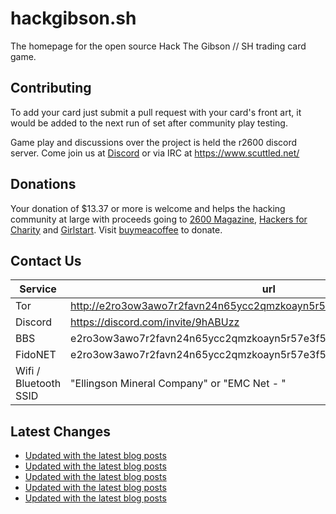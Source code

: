 # hackgibson.sh
The homepage for the open source Hack The Gibson // SH trading card game.


## Contributing

To add your card just submit a pull request with your card's front art, it would be added to the next run of set after community play testing.

Game play and discussions over the project is held the r2600 discord server. Come join us at [Discord](https://discord.com/invite/9hABUzz) or via IRC at https://www.scuttled.net/


## Donations

Your donation of $13.37 or more is welcome and helps the hacking community at large with proceeds going to [2600 Magazine](https://2600.com/), [Hackers for Charity](https://hackersforcharity.org) and [Girlstart](https://girlstart.org).  Visit [buymeacoffee](https://www.buymeacoffee.com/hackgibson.sh) to donate.


## Contact Us

Service | url
-|-
Tor | http://e2ro3ow3awo7r2favn24n65ycc2qmzkoayn5r57e3f56nvjwdcgg32ad.onion
Discord | https://discord.com/invite/9hABUzz
BBS | e2ro3ow3awo7r2favn24n65ycc2qmzkoayn5r57e3f56nvjwdcgg32ad.onion:23
FidoNET | e2ro3ow3awo7r2favn24n65ycc2qmzkoayn5r57e3f56nvjwdcgg32ad.onion:24554
Wifi / Bluetooth SSID | "Ellingson Mineral Company" or "EMC Net - <fidonet address>"

## Latest Changes
<!-- BLOG-POST-LIST:START -->
- [Updated with the latest blog posts](https://github.com/DFW2600/hackgibson.sh/commit/cff060906747ac03a03d1a2a43740e4a64cee6c7)
- [Updated with the latest blog posts](https://github.com/DFW2600/hackgibson.sh/commit/f3c14b68be55e587e684bb9b35802366832a4d29)
- [Updated with the latest blog posts](https://github.com/DFW2600/hackgibson.sh/commit/ad23af3bf4fe015c1e7c77678d67fa7cc08e2334)
- [Updated with the latest blog posts](https://github.com/DFW2600/hackgibson.sh/commit/1e8486b48d7a87e426cdbd858498c5279b0a4a51)
- [Updated with the latest blog posts](https://github.com/DFW2600/hackgibson.sh/commit/7f858471c5a2a95fda298f3d8d0691038c3bc433)
<!-- BLOG-POST-LIST:END -->
